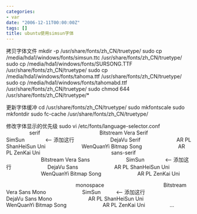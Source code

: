 ```yaml
---
categories:
- var
date: "2006-12-11T00:00:00Z"
tags: []
title: ubuntu使用simsun字体
---
```


拷贝字体文件
mkdir -p /usr/share/fonts/zh_CN/truetype/
sudo cp /media/hda1/windows/fonts/simsun.ttc /usr/share/fonts/zh_CN/truetype/
sudo cp /media/hda1/windows/fonts/SURSONG.TTF /usr/share/fonts/zh_CN/truetype/
sudo cp /media/hda1/windows/fonts/tahoma.ttf /usr/share/fonts/zh_CN/truetype/ 
sudo cp /media/hda1/windows/fonts/tahomabd.ttf /usr/share/fonts/zh_CN/truetype/
sudo chmod 644 /usr/share/fonts/zh_CN/truetype/*

更新字体缓冲
cd /usr/share/fonts/zh_CN/truetype/
sudo mkfontscale
sudo mkfontdir 
sudo fc-cache /usr/share/fonts/zh_CN/truetype/

修改字体显示的优先级
sudo vi /etc/fonts/language-selector.conf
<fontconfig>
&nbsp;&nbsp;&nbsp;&nbsp;&nbsp;&nbsp;&nbsp; <alias>
&nbsp;&nbsp;&nbsp;&nbsp;&nbsp;&nbsp;&nbsp;&nbsp;&nbsp;&nbsp;&nbsp;&nbsp;&nbsp;&nbsp;&nbsp; <family>serif</family>
&nbsp;&nbsp;&nbsp;&nbsp;&nbsp;&nbsp;&nbsp;&nbsp;&nbsp;&nbsp;&nbsp;&nbsp;&nbsp;&nbsp;&nbsp; <prefer> 
&nbsp;&nbsp;&nbsp;&nbsp;&nbsp;&nbsp;&nbsp;&nbsp;&nbsp;&nbsp;&nbsp;&nbsp;&nbsp;&nbsp;&nbsp;&nbsp;&nbsp;&nbsp;&nbsp;&nbsp;&nbsp;&nbsp;&nbsp; <family>Bitstream Vera Serif</family>
&nbsp;&nbsp;&nbsp;&nbsp;&nbsp;&nbsp;&nbsp;&nbsp;&nbsp;&nbsp;&nbsp;&nbsp;&nbsp;&nbsp;&nbsp;&nbsp;&nbsp;&nbsp;&nbsp;&nbsp;&nbsp;&nbsp;&nbsp; <family>SimSun</family>　　　　<-- 添加这行
&nbsp;&nbsp;&nbsp;&nbsp;&nbsp;&nbsp;&nbsp;&nbsp;&nbsp;&nbsp;&nbsp;&nbsp;&nbsp;&nbsp;&nbsp;&nbsp;&nbsp;&nbsp;&nbsp;&nbsp;&nbsp;&nbsp;&nbsp; <family>DejaVu Serif</family> 
&nbsp;&nbsp;&nbsp;&nbsp;&nbsp;&nbsp;&nbsp;&nbsp;&nbsp;&nbsp;&nbsp;&nbsp;&nbsp;&nbsp;&nbsp;&nbsp;&nbsp;&nbsp;&nbsp;&nbsp;&nbsp;&nbsp;&nbsp; <family>AR PL ShanHeiSun Uni</family>
&nbsp;&nbsp;&nbsp;&nbsp;&nbsp;&nbsp;&nbsp;&nbsp;&nbsp;&nbsp;&nbsp;&nbsp;&nbsp;&nbsp;&nbsp;&nbsp;&nbsp;&nbsp;&nbsp;&nbsp;&nbsp;&nbsp;&nbsp; <family>WenQuanYi Bitmap Song</family>
&nbsp;&nbsp;&nbsp;&nbsp;&nbsp;&nbsp;&nbsp;&nbsp;&nbsp;&nbsp;&nbsp;&nbsp;&nbsp;&nbsp;&nbsp;&nbsp;&nbsp;&nbsp;&nbsp;&nbsp;&nbsp;&nbsp;&nbsp; <family>AR PL ZenKai Uni</family> 
&nbsp;&nbsp;&nbsp;&nbsp;&nbsp;&nbsp;&nbsp;&nbsp;&nbsp;&nbsp;&nbsp;&nbsp;&nbsp;&nbsp;&nbsp; </prefer>
&nbsp;&nbsp;&nbsp;&nbsp;&nbsp;&nbsp;&nbsp; </alias>
&nbsp;&nbsp;&nbsp;&nbsp;&nbsp;&nbsp;&nbsp; <alias>
&nbsp;&nbsp;&nbsp;&nbsp;&nbsp;&nbsp;&nbsp;&nbsp;&nbsp;&nbsp;&nbsp;&nbsp;&nbsp;&nbsp;&nbsp; <family>sans-serif</family>
&nbsp;&nbsp;&nbsp;&nbsp;&nbsp;&nbsp;&nbsp;&nbsp;&nbsp;&nbsp;&nbsp;&nbsp;&nbsp;&nbsp;&nbsp; <prefer>
&nbsp;&nbsp;&nbsp;&nbsp;&nbsp;&nbsp;&nbsp;&nbsp;&nbsp;&nbsp;&nbsp;&nbsp;&nbsp;&nbsp;&nbsp;&nbsp;&nbsp;&nbsp;&nbsp;&nbsp;&nbsp;&nbsp;&nbsp; <family>Bitstream Vera Sans</family> 
&nbsp;&nbsp;&nbsp;&nbsp;&nbsp;&nbsp;&nbsp;&nbsp;&nbsp;&nbsp;&nbsp;&nbsp;&nbsp;&nbsp;&nbsp;&nbsp;&nbsp;&nbsp;&nbsp;&nbsp;&nbsp;&nbsp;&nbsp; <family>SimSun</family>　　　　<-- 添加这行
&nbsp;&nbsp;&nbsp;&nbsp;&nbsp;&nbsp;&nbsp;&nbsp;&nbsp;&nbsp;&nbsp;&nbsp;&nbsp;&nbsp;&nbsp;&nbsp;&nbsp;&nbsp;&nbsp;&nbsp;&nbsp;&nbsp;&nbsp; <family>DejaVu Sans</family>
&nbsp;&nbsp;&nbsp;&nbsp;&nbsp;&nbsp;&nbsp;&nbsp;&nbsp;&nbsp;&nbsp;&nbsp;&nbsp;&nbsp;&nbsp;&nbsp;&nbsp;&nbsp;&nbsp;&nbsp;&nbsp;&nbsp;&nbsp; <family>AR PL ShanHeiSun Uni</family> 
&nbsp;&nbsp;&nbsp;&nbsp;&nbsp;&nbsp;&nbsp;&nbsp;&nbsp;&nbsp;&nbsp;&nbsp;&nbsp;&nbsp;&nbsp;&nbsp;&nbsp;&nbsp;&nbsp;&nbsp;&nbsp;&nbsp;&nbsp; <family>WenQuanYi Bitmap Song</family>
&nbsp;&nbsp;&nbsp;&nbsp;&nbsp;&nbsp;&nbsp;&nbsp;&nbsp;&nbsp;&nbsp;&nbsp;&nbsp;&nbsp;&nbsp;&nbsp;&nbsp;&nbsp;&nbsp;&nbsp;&nbsp;&nbsp;&nbsp; <family>AR PL ZenKai Uni</family>

&nbsp;&nbsp;&nbsp;&nbsp;&nbsp;&nbsp;&nbsp;&nbsp;&nbsp;&nbsp;&nbsp;&nbsp;&nbsp;&nbsp;&nbsp; </prefer>
&nbsp;&nbsp;&nbsp;&nbsp;&nbsp;&nbsp;&nbsp; </alias>
&nbsp;&nbsp;&nbsp;&nbsp;&nbsp;&nbsp;&nbsp; <alias> 
&nbsp;&nbsp;&nbsp;&nbsp;&nbsp;&nbsp;&nbsp;&nbsp;&nbsp;&nbsp;&nbsp;&nbsp;&nbsp;&nbsp;&nbsp; <family>monospace</family>
&nbsp;&nbsp;&nbsp;&nbsp;&nbsp;&nbsp;&nbsp;&nbsp;&nbsp;&nbsp;&nbsp;&nbsp;&nbsp;&nbsp;&nbsp; <prefer>
&nbsp;&nbsp;&nbsp;&nbsp;&nbsp;&nbsp;&nbsp;&nbsp;&nbsp;&nbsp;&nbsp;&nbsp;&nbsp;&nbsp;&nbsp;&nbsp;&nbsp;&nbsp;&nbsp;&nbsp;&nbsp;&nbsp;&nbsp; <family>Bitstream Vera Sans Mono</family>
&nbsp;&nbsp;&nbsp;&nbsp;&nbsp;&nbsp;&nbsp;&nbsp;&nbsp;&nbsp;&nbsp;&nbsp;&nbsp;&nbsp;&nbsp;&nbsp;&nbsp;&nbsp;&nbsp;&nbsp;&nbsp;&nbsp;&nbsp; <family>SimSun</family>　　　<-- 添加这行 
&nbsp;&nbsp;&nbsp;&nbsp;&nbsp;&nbsp;&nbsp;&nbsp;&nbsp;&nbsp;&nbsp;&nbsp;&nbsp;&nbsp;&nbsp;&nbsp;&nbsp;&nbsp;&nbsp;&nbsp;&nbsp;&nbsp;&nbsp; <family>DejaVu Sans Mono</family>
&nbsp;&nbsp;&nbsp;&nbsp;&nbsp;&nbsp;&nbsp;&nbsp;&nbsp;&nbsp;&nbsp;&nbsp;&nbsp;&nbsp;&nbsp;&nbsp;&nbsp;&nbsp;&nbsp;&nbsp;&nbsp;&nbsp;&nbsp; <family>AR PL ShanHeiSun Uni</family>
&nbsp;&nbsp;&nbsp;&nbsp;&nbsp;&nbsp;&nbsp;&nbsp;&nbsp;&nbsp;&nbsp;&nbsp;&nbsp;&nbsp;&nbsp;&nbsp;&nbsp;&nbsp;&nbsp;&nbsp;&nbsp;&nbsp;&nbsp; <family>WenQuanYi Bitmap Song</family> 
&nbsp;&nbsp;&nbsp;&nbsp;&nbsp;&nbsp;&nbsp;&nbsp;&nbsp;&nbsp;&nbsp;&nbsp;&nbsp;&nbsp;&nbsp;&nbsp;&nbsp;&nbsp;&nbsp;&nbsp;&nbsp;&nbsp;&nbsp; <family>AR PL ZenKai Uni</family>
&nbsp;&nbsp;&nbsp;&nbsp;&nbsp;&nbsp;&nbsp;&nbsp;&nbsp;&nbsp;&nbsp;&nbsp;&nbsp;&nbsp;&nbsp; </prefer>
...


